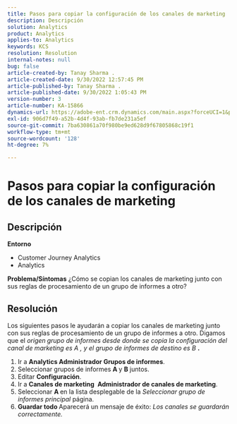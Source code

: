 ```yaml
---
title: Pasos para copiar la configuración de los canales de marketing
description: Descripción
solution: Analytics
product: Analytics
applies-to: Analytics
keywords: KCS
resolution: Resolution
internal-notes: null
bug: false
article-created-by: Tanay Sharma .
article-created-date: 9/30/2022 12:57:45 PM
article-published-by: Tanay Sharma .
article-published-date: 9/30/2022 1:05:43 PM
version-number: 3
article-number: KA-15866
dynamics-url: https://adobe-ent.crm.dynamics.com/main.aspx?forceUCI=1&pagetype=entityrecord&etn=knowledgearticle&id=bab66c76-bf40-ed11-9db1-0022480868ff
exl-id: 906d7f49-a52b-4d4f-93ab-fb7de231a5ef
source-git-commit: 7ba630861a70f980be9ed628d9f67805868c19f1
workflow-type: tm+mt
source-wordcount: '128'
ht-degree: 7%

---
```


# Pasos para copiar la configuración de los canales de marketing

## Descripción

<b>Entorno</b>
- Customer Journey Analytics
- Analytics



<b>Problema/Síntomas</b>
¿Cómo se copian los canales de marketing junto con sus reglas de procesamiento de un grupo de informes a otro?


## Resolución


Los siguientes pasos le ayudarán a copiar los canales de marketing junto con sus reglas de procesamiento de un grupo de informes a otro. Digamos que el *origen<b> </b>grupo de informes *desde donde se copia la configuración del canal de marketing es* A *, y el* grupo de informes de destino *es* B <b>*.</b>

1. Ir a <b>Analytics </b> <b>Administrador </b> <b>Grupos de informes</b>.
2. Seleccionar grupos de informes <b>A </b>y <b>B</b> juntos.
3. Editar <b>Configuración</b>.
4. Ir a <b>Canales de marketing </b> <b>Administrador de canales de marketing</b>.
5. Seleccionar <b>A </b>en la lista desplegable de la *Seleccionar grupo de informes principal* página.
6. <b>Guardar todo </b> Aparecerá un mensaje de éxito: *Los canales se guardarán correctamente.*
